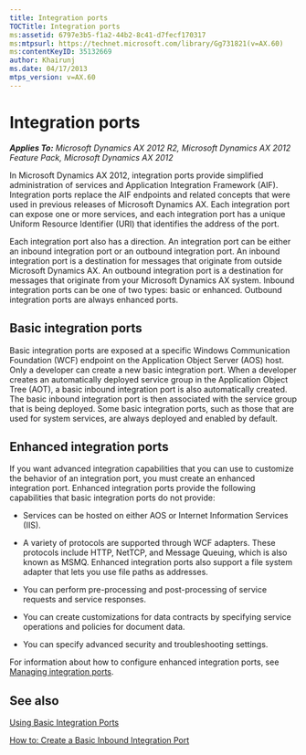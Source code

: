 ```yaml
---
title: Integration ports
TOCTitle: Integration ports
ms:assetid: 6797e3b5-f1a2-44b2-8c41-d7fecf170317
ms:mtpsurl: https://technet.microsoft.com/library/Gg731821(v=AX.60)
ms:contentKeyID: 35132669
author: Khairunj
ms.date: 04/17/2013
mtps_version: v=AX.60
---
```


# Integration ports 


_**Applies To:** Microsoft Dynamics AX 2012 R2, Microsoft Dynamics AX 2012 Feature Pack, Microsoft Dynamics AX 2012_

In Microsoft Dynamics AX 2012, integration ports provide simplified administration of services and Application Integration Framework (AIF). Integration ports replace the AIF endpoints and related concepts that were used in previous releases of Microsoft Dynamics AX. Each integration port can expose one or more services, and each integration port has a unique Uniform Resource Identifier (URI) that identifies the address of the port.

Each integration port also has a direction. An integration port can be either an inbound integration port or an outbound integration port. An inbound integration port is a destination for messages that originate from outside Microsoft Dynamics AX. An outbound integration port is a destination for messages that originate from your Microsoft Dynamics AX system. Inbound integration ports can be one of two types: basic or enhanced. Outbound integration ports are always enhanced ports.

## Basic integration ports

Basic integration ports are exposed at a specific Windows Communication Foundation (WCF) endpoint on the Application Object Server (AOS) host. Only a developer can create a new basic integration port. When a developer creates an automatically deployed service group in the Application Object Tree (AOT), a basic inbound integration port is also automatically created. The basic inbound integration port is then associated with the service group that is being deployed. Some basic integration ports, such as those that are used for system services, are always deployed and enabled by default.

## Enhanced integration ports

If you want advanced integration capabilities that you can use to customize the behavior of an integration port, you must create an enhanced integration port. Enhanced integration ports provide the following capabilities that basic integration ports do not provide:

  - Services can be hosted on either AOS or Internet Information Services (IIS).

  - A variety of protocols are supported through WCF adapters. These protocols include HTTP, NetTCP, and Message Queuing, which is also known as MSMQ. Enhanced integration ports also support a file system adapter that lets you use file paths as addresses.

  - You can perform pre-processing and post-processing of service requests and service responses.

  - You can create customizations for data contracts by specifying service operations and policies for document data.

  - You can specify advanced security and troubleshooting settings.

For information about how to configure enhanced integration ports, see [Managing integration ports](managing-integration-ports.md).

## See also

[Using Basic Integration Ports](using-basic-integration-ports.md)

[How to: Create a Basic Inbound Integration Port](how-to-create-a-basic-inbound-integration-port.md)

